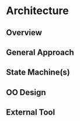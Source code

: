 # Architecture

## Overview

## General Approach

## State Machine(s)

## OO Design

## External Tool
